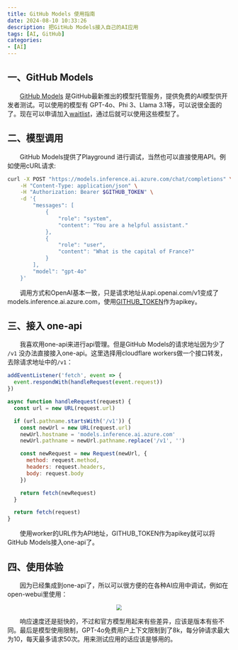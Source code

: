```yaml
---
title: GitHub Models 使用指南
date: 2024-08-10 10:33:26
description: 把GitHub Models接入自己的AI应用
tags: [AI, GitHub]
categories: 
- [AI]
---
```


## 一、GitHub Models

&emsp;&emsp;[GitHub Models](https://github.com/marketplace/models) 是GitHub最新推出的模型托管服务，提供免费的AI模型供开发者测试。可以使用的模型有 GPT-4o、Phi 3、Llama 3.1等，可以说很全面的了。现在可以申请加入[waitlist](https://github.com/marketplace/models/waitlist)，通过后就可以使用这些模型了。

## 二、模型调用

&emsp;&emsp;GitHub Models提供了Playground 进行调试，当然也可以直接使用API。例如使用cURL请求:

```bash
curl -X POST "https://models.inference.ai.azure.com/chat/completions" \
    -H "Content-Type: application/json" \
    -H "Authorization: Bearer $GITHUB_TOKEN" \
    -d '{
        "messages": [
            {
                "role": "system",
                "content": "You are a helpful assistant."
            },
            {
                "role": "user",
                "content": "What is the capital of France?"
            }
        ],
        "model": "gpt-4o"
    }'
```

&emsp;&emsp;调用方式和OpenAI基本一致，只是请求地址从api.openai.com/v1变成了models.inference.ai.azure.com，使用[GITHUB_TOKEN](https://github.com/settings/tokens)作为apikey。

## 三、接入 one-api

&emsp;&emsp;我喜欢用one-api来进行api管理。但是GitHub Models的请求地址因为少了 `/v1` 没办法直接接入one-api。这里选择用cloudflare workers做一个接口转发，去除请求地址中的`/v1`：

```javascript
addEventListener('fetch', event => {
  event.respondWith(handleRequest(event.request))
})

async function handleRequest(request) {
  const url = new URL(request.url)

  if (url.pathname.startsWith('/v1')) {
    const newUrl = new URL(request.url)
    newUrl.hostname = 'models.inference.ai.azure.com'
    newUrl.pathname = newUrl.pathname.replace('/v1', '') 

    const newRequest = new Request(newUrl, {
      method: request.method,
      headers: request.headers,
      body: request.body
    })

    return fetch(newRequest)
  }

  return fetch(request)
}
```

&emsp;&emsp;使用worker的URL作为API地址，GITHUB_TOKEN作为apikey就可以将GitHub Models接入one-api了。

## 四、使用体验

&emsp;&emsp;因为已经集成到one-api了，所以可以很方便的在各种AI应用中调试，例如在open-webui里使用：

<p align="center">
    <img src="https://image.xsyn.me/file/bc259630485d22c0adc35.png" style="zoom:80%;" />
</p>
&emsp;&emsp;响应速度还是挺快的，不过和官方模型用起来有些差异，应该是版本有些不同。最后是模型使用限制，GPT-4o免费用户上下文限制到了8k，每分钟请求最大为10，每天最多请求50次。用来测试应用的话应该是够用的。
